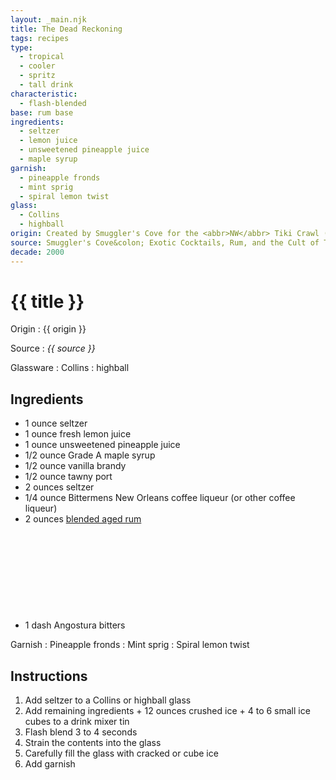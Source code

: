 ```yaml
---
layout: _main.njk
title: The Dead Reckoning
tags: recipes
type:
  - tropical
  - cooler
  - spritz
  - tall drink
characteristic:
  - flash-blended
base: rum base
ingredients:
  - seltzer
  - lemon juice
  - unsweetened pineapple juice
  - maple syrup
garnish:
  - pineapple fronds
  - mint sprig
  - spiral lemon twist
glass:
  - Collins
  - highball
origin: Created by Smuggler's Cove for the <abbr>NW</abbr> Tiki Crawl (now Tiki Kon) in 2007.
source: Smuggler's Cove&colon; Exotic Cocktails, Rum, and the Cult of Tiki
decade: 2000
---
```

<!-- markdownlint-disable MD025 -->
# {{ title }}
<!-- markdownlint-disable MD025 -->

Origin
  : {{ origin }}

Source
  : <cite>{{ source }}</cite>

Glassware
  : Collins
  : highball

## Ingredients

* 1 ounce seltzer
* 1 ounce fresh lemon juice
* 1 ounce unsweetened pineapple juice
* 1/2 ounce Grade A maple syrup
* 1/2 ounce vanilla brandy
* 1/2 ounce tawny port
* 2 ounces seltzer
* 1/4 ounce Bittermens New Orleans coffee liqueur (or other coffee liqueur)
* 2 ounces [blended aged rum](/rums/05-rum-blended-aged/)<icon-l space="1em" class="bigger" label="(3)"><span class="with-icon"><svg class="icon"><use href="/assets/images/icons/circle-3.svg#circle-3"></use></svg></span></icon-l>
* 1 dash Angostura bitters

Garnish
  : Pineapple fronds
  : Mint sprig
  : Spiral lemon twist

## Instructions

1. Add seltzer to a Collins or highball glass
2. Add remaining ingredients + 12 ounces crushed ice + 4 to 6 small ice cubes to a drink mixer tin
3. Flash blend 3 to 4 seconds
4. Strain the contents into the glass
5. Carefully fill the glass with cracked or cube ice
6. Add garnish
